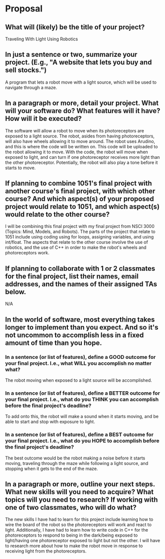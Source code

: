 # Proposal

## What will (likely) be the title of your project?

Traveling With Light Using Robotics

## In just a sentence or two, summarize your project. (E.g., "A website that lets you buy and sell stocks.")

A program that lets a robot move with a light source, which will be used to navigate through a maze.

## In a paragraph or more, detail your project. What will your software do? What features will it have? How will it be executed?

The software will allow a robot to move when its photoreceptors are exposed to a light source. The robot, asides from having photoreceptors, will also have wheels allowing it to move around. The robot uses Arudino, and this is where the code will be written on. This code will be uploaded to the robot allowing it to move. With the code, the robot will move when exposed to light, and can turn if one photoreceptor receives more light than the other photoreceptor. Potentially, the robot will also play a tone before it starts to move.

## If planning to combine 1051's final project with another course's final project, with which other course? And which aspect(s) of your proposed project would relate to 1051, and which aspect(s) would relate to the other course?

I will be combining this final project with my final project from NSCI 3000 (Topics: Mind, Models, and Robots). The parts of the project that relate to 1051 include using coding using for loops, assigning variables, and using int/float. The aspects that relate to the other course involve the use of robotics, and the use of C++ in order to make the robot's wheels and photoreceptors work.

## If planning to collaborate with 1 or 2 classmates for the final project, list their names, email addresses, and the names of their assigned TAs below.

N/A

## In the world of software, most everything takes longer to implement than you expect. And so it's not uncommon to accomplish less in a fixed amount of time than you hope.

### In a sentence (or list of features), define a GOOD outcome for your final project. I.e., what WILL you accomplish no matter what?

The robot moving when exposed to a light source will be accomplished.

### In a sentence (or list of features), define a BETTER outcome for your final project. I.e., what do you THINK you can accomplish before the final project's deadline?

To add onto this, the robot will make a sound when it starts moving, and be able to start and stop with exposure to light.

### In a sentence (or list of features), define a BEST outcome for your final project. I.e., what do you HOPE to accomplish before the final project's deadline?

The best outcome would be the robot making a noise before it starts moving, traveling through the maze while following a light source, and stopping when it gets to the end of the maze.

## In a paragraph or more, outline your next steps. What new skills will you need to acquire? What topics will you need to research? If working with one of two classmates, who will do what?

The new skills I have had to learn for this project include learning how to wire the board of the robot so the photoreceptors will work and react to light. Additionally, I have had to learn how to write code in C++ for the photoreceptors to respond to being in the dark/being exposed to light/having one photoreceptor exposed to light but not the other. I will have to research more about how to make the robot move in response to receiving light from the photoreceptors.
